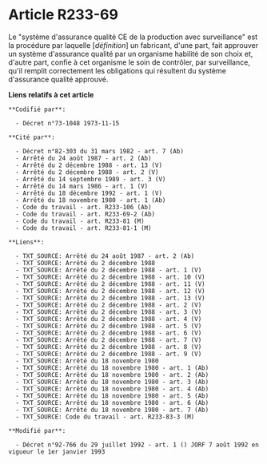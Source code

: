 # Article R233-69

Le "système d'assurance qualité CE de la production avec surveillance" est la procédure par laquelle [*définition*] un
fabricant, d'une part, fait approuver un système d'assurance qualité par un organisme habilité de son choix et, d'autre part,
confie à cet organisme le soin de contrôler, par surveillance, qu'il remplit correctement les obligations qui résultent du
système d'assurance qualité approuvé.

**Liens relatifs à cet article**

	**Codifié par**:

	  - Décret n°73-1048 1973-11-15

	**Cité par**:

	  - Décret n°82-303 du 31 mars 1982 - art. 7 (Ab)
	  - Arrêté du 24 août 1987 - art. 2 (Ab)
	  - Arrêté du 2 décembre 1988 - art. 13 (V)
	  - Arrêté du 2 décembre 1988 - art. 2 (V)
	  - Arrêté du 14 septembre 1989 - art. 3 (V)
	  - Arrêté du 14 mars 1986 - art. 1 (V)
	  - Arrêté du 18 décembre 1992 - art. 1 (V)
	  - Arrêté du 18 novembre 1980 - art. 1 (Ab)
	  - Code du travail - art. R233-106 (Ab)
	  - Code du travail - art. R233-69-2 (Ab)
	  - Code du travail - art. R233-81 (M)
	  - Code du travail - art. R233-81-1 (M)

	**Liens**:

	  - TXT_SOURCE: Arrêté du 24 août 1987 - art. 2 (Ab)
	  - TXT_SOURCE: Arrêté du 2 décembre 1988
	  - TXT_SOURCE: Arrêté du 2 décembre 1988 - art. 1 (V)
	  - TXT_SOURCE: Arrêté du 2 décembre 1988 - art. 10 (V)
	  - TXT_SOURCE: Arrêté du 2 décembre 1988 - art. 11 (V)
	  - TXT_SOURCE: Arrêté du 2 décembre 1988 - art. 12 (V)
	  - TXT_SOURCE: Arrêté du 2 décembre 1988 - art. 13 (V)
	  - TXT_SOURCE: Arrêté du 2 décembre 1988 - art. 2 (V)
	  - TXT_SOURCE: Arrêté du 2 décembre 1988 - art. 3 (V)
	  - TXT_SOURCE: Arrêté du 2 décembre 1988 - art. 4 (V)
	  - TXT_SOURCE: Arrêté du 2 décembre 1988 - art. 5 (V)
	  - TXT_SOURCE: Arrêté du 2 décembre 1988 - art. 6 (V)
	  - TXT_SOURCE: Arrêté du 2 décembre 1988 - art. 7 (V)
	  - TXT_SOURCE: Arrêté du 2 décembre 1988 - art. 8 (V)
	  - TXT_SOURCE: Arrêté du 2 décembre 1988 - art. 9 (V)
	  - TXT_SOURCE: Arrêté du 18 novembre 1980
	  - TXT_SOURCE: Arrêté du 18 novembre 1980 - art. 1 (Ab)
	  - TXT_SOURCE: Arrêté du 18 novembre 1980 - art. 2 (Ab)
	  - TXT_SOURCE: Arrêté du 18 novembre 1980 - art. 3 (Ab)
	  - TXT_SOURCE: Arrêté du 18 novembre 1980 - art. 4 (Ab)
	  - TXT_SOURCE: Arrêté du 18 novembre 1980 - art. 5 (Ab)
	  - TXT_SOURCE: Arrêté du 18 novembre 1980 - art. 6 (Ab)
	  - TXT_SOURCE: Arrêté du 18 novembre 1980 - art. 7 (Ab)
	  - TXT_SOURCE: Code du travail - art. R233-83-3 (M)

	**Modifié par**:

	  - Décret n°92-766 du 29 juillet 1992 - art. 1 () JORF 7 août 1992 en vigueur le 1er janvier 1993
